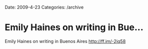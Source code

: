 Date: 2009-4-23
Categories: /archive

# Emily Haines on writing in Bue...

Emily Haines on writing in Buenos Aires <a href="http://ff.im/-2jq58" rel="nofollow">http://ff.im/-2jq58</a>
